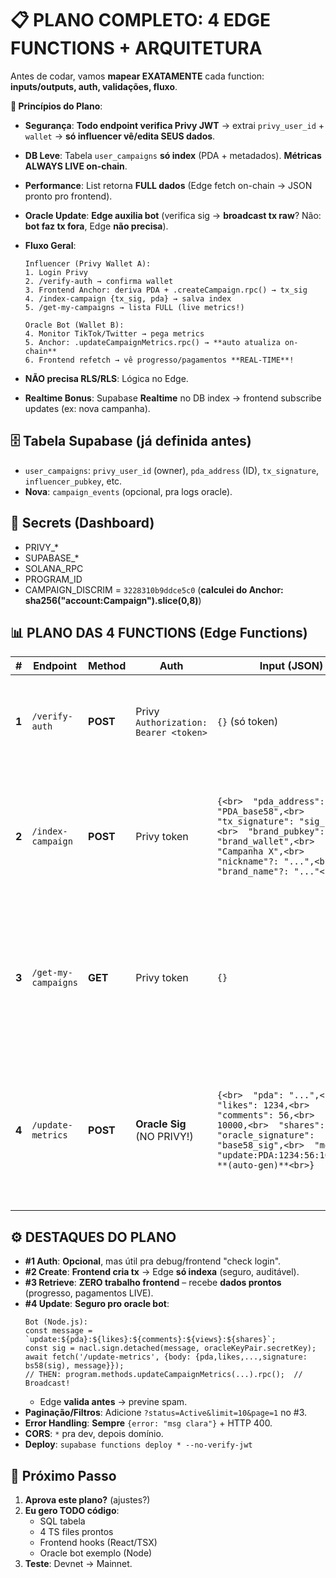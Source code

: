 # 📋 **PLANO COMPLETO: 4 EDGE FUNCTIONS + ARQUITETURA**

Antes de codar, vamos **mapear EXATAMENTE** cada function: **inputs/outputs, auth, validações, fluxo**.

**🎯 Princípios do Plano**:

- **Segurança**: **Todo endpoint verifica Privy JWT** → extrai `privy_user_id` + `wallet` → **só influencer vê/edita SEUS dados**.
- **DB Leve**: Tabela `user_campaigns` **só index** (PDA + metadados). **Métricas ALWAYS LIVE on-chain**.
- **Performance**: List retorna **FULL dados** (Edge fetch on-chain → JSON pronto pro frontend).
- **Oracle Update**: **Edge auxilia bot** (verifica sig → **broadcast tx raw**? Não: **bot faz tx fora**, Edge **não precisa**).
- **Fluxo Geral**:

  ```
  Influencer (Privy Wallet A):
  1. Login Privy
  2. /verify-auth → confirma wallet
  3. Frontend Anchor: deriva PDA + .createCampaign.rpc() → tx_sig
  4. /index-campaign {tx_sig, pda} → salva index
  5. /get-my-campaigns → lista FULL (live metrics!)

  Oracle Bot (Wallet B):
  4. Monitor TikTok/Twitter → pega metrics
  5. Anchor: .updateCampaignMetrics.rpc() → **auto atualiza on-chain**
  6. Frontend refetch → vê progresso/pagamentos **REAL-TIME**!
  ```

- **NÃO precisa RLS/RLS**: Lógica no Edge.
- **Realtime Bonus**: Supabase **Realtime** no DB index → frontend subscribe updates (ex: nova campanha).

## 🗄️ **Tabela Supabase (já definida antes)**

- `user_campaigns`: `privy_user_id` (owner), `pda_address` (ID), `tx_signature`, `influencer_pubkey`, etc.
- **Nova**: `campaign_events` (opcional, pra logs oracle).

## 🔑 **Secrets (Dashboard)**

- PRIVY\_\*
- SUPABASE\_\*
- SOLANA_RPC
- PROGRAM_ID
- CAMPAIGN_DISCRIM = `3228310b9ddce5c0` (**calculei do Anchor: sha256("account:Campaign").slice(0,8)**)

## 📊 **PLANO DAS 4 FUNCTIONS** (Edge Functions)

| #     | **Endpoint**        | **Method** | **Auth**                              | **Input (JSON)**                                                                                                                                                                                                 | **Output (JSON)**                                                                                                                                                                                    | **Lógica Principal**                                                                                                                                                                                                                                                                                                                                             | **Validações**                                                               |
| ----- | ------------------- | ---------- | ------------------------------------- | ---------------------------------------------------------------------------------------------------------------------------------------------------------------------------------------------------------------- | ---------------------------------------------------------------------------------------------------------------------------------------------------------------------------------------------------- | ---------------------------------------------------------------------------------------------------------------------------------------------------------------------------------------------------------------------------------------------------------------------------------------------------------------------------------------------------------------- | ---------------------------------------------------------------------------- |
| **1** | `/verify-auth`      | **POST**   | Privy `Authorization: Bearer <token>` | `{}` (só token)                                                                                                                                                                                                  | `{<br>  "success": true,<br>  "privy_user_id": "did:...",<br>  "wallet": "ABC123...",<br>  "verified": true<br>}`                                                                                    | 1. Verify JWT<br>2. Return user info                                                                                                                                                                                                                                                                                                                             | - Token válido?<br>- Issuer/audience OK?                                     |
| **2** | `/index-campaign`   | **POST**   | Privy token                           | `{<br>  "pda_address": "PDA_base58",<br>  "tx_signature": "sig_base58",<br>  "brand_pubkey": "brand_wallet",<br>  "name": "Campanha X",<br>  "nickname"?: "...",<br>  "brand_name"?: "..."<br>}`                 | `{<br>  "success": true,<br>  "pda": "PDA"<br>}`                                                                                                                                                     | 1. Verify token → `userId`, `wallet_influencer`<br>2. **Verify TX**: getTransaction → sucesso + CreateCampaign + signed by `wallet_influencer`<br>3. **Verify PDA**: getAccountInfo → discriminator + owner=program<br>4. **Upsert DB**: `privy_user_id = userId, pda_address`<br>5. **Duplicate check**: unique(userId, pda)                                    | - TX recente (<5min)?<br>- PDA matches seeds?<br>- Não duplicado?            |
| **3** | `/get-my-campaigns` | **GET**    | Privy token                           | `{}`                                                                                                                                                                                                             | **Array**:<br>`[{<br>  "pda": "...",<br>  "name": "...",<br>  "status": "Active",<br>  "progress": 45%,<br>  "current_likes": 1234,<br>  **// TODOS campos Campaign**<br>  "paid_amount": 500<br>}]` | 1. Verify token → `userId`<br>2. **Query DB**: PDAs onde `privy_user_id = userId`<br>3. **LOOP (max 50)**: Para cada PDA → `program.account.campaign.fetch(pda)` **(fetch RPC)**<br>4. **Merge**: index + on-chain → retorna **FULL JSON**<br>5. **Sort**: created_at desc                                                                                       | - Limite 50 (paginação `?page=1&limit=20`)<br>- Cache? (TTL 30s via Deno KV) |
| **4** | `/update-metrics`   | **POST**   | **Oracle Sig** (NO PRIVY!)            | `{<br>  "pda": "...",<br>  "likes": 1234,<br>  "comments": 56,<br>  "views": 10000,<br>  "shares": 10,<br>  "oracle_signature": "base58_sig",<br>  "message": "update:PDA:1234:56:10000:10" **(auto-gen)**<br>}` | `{<br>  "success": true,<br>  "tx_sig"?: "..." **(se broadcast)**<br>}`                                                                                                                              | **AUXILIA BOT**:<br>1. **Fetch PDA on-chain** → pega `oracle_pubkey`<br>2. **Verify Sig**: `nacl.sign.detached.verify(message, sig, oracle_pubkey)`<br>3. **Simulate TX** (opcional: getRecentPrioritizationFees + simulate)<br>4. **Log event** DB `campaign_events`<br>5. **Trigger Realtime** Supabase (notify influencers)<br>**// BOT faz .rpc() separado** | - Sig matches oracle?<br>- Metrics < targets?<br>- Deadline OK?              |

## ⚙️ **DESTAQUES DO PLANO**

- **#1 Auth**: **Opcional**, mas útil pra debug/frontend "check login".
- **#2 Create**: **Frontend cria tx** → Edge **só indexa** (seguro, auditável).
- **#3 Retrieve**: **ZERO trabalho frontend** – recebe **dados prontos** (progresso, pagamentos LIVE).
- **#4 Update**: **Seguro pro oracle bot**:
  ```
  Bot (Node.js):
  const message = `update:${pda}:${likes}:${comments}:${views}:${shares}`;
  const sig = nacl.sign.detached(message, oracleKeyPair.secretKey);
  await fetch('/update-metrics', {body: {pda,likes,...,signature: bs58(sig), message}});
  // THEN: program.methods.updateCampaignMetrics(...).rpc();  // Broadcast!
  ```
  - Edge **valida antes** → previne spam.
- **Paginação/Filtros**: Adicione `?status=Active&limit=10&page=1` no #3.
- **Error Handling**: **Sempre** `{error: "msg clara"}` + HTTP 400.
- **CORS**: `*` pra dev, depois domínio.
- **Deploy**: `supabase functions deploy * --no-verify-jwt`

## 🚀 **Próximo Passo**

1. **Aprova este plano?** (ajustes?)
2. **Eu gero TODO código**:
   - SQL tabela
   - 4 TS files prontos
   - Frontend hooks (React/TSX)
   - Oracle bot exemplo (Node)
3. **Teste**: Devnet → Mainnet.
